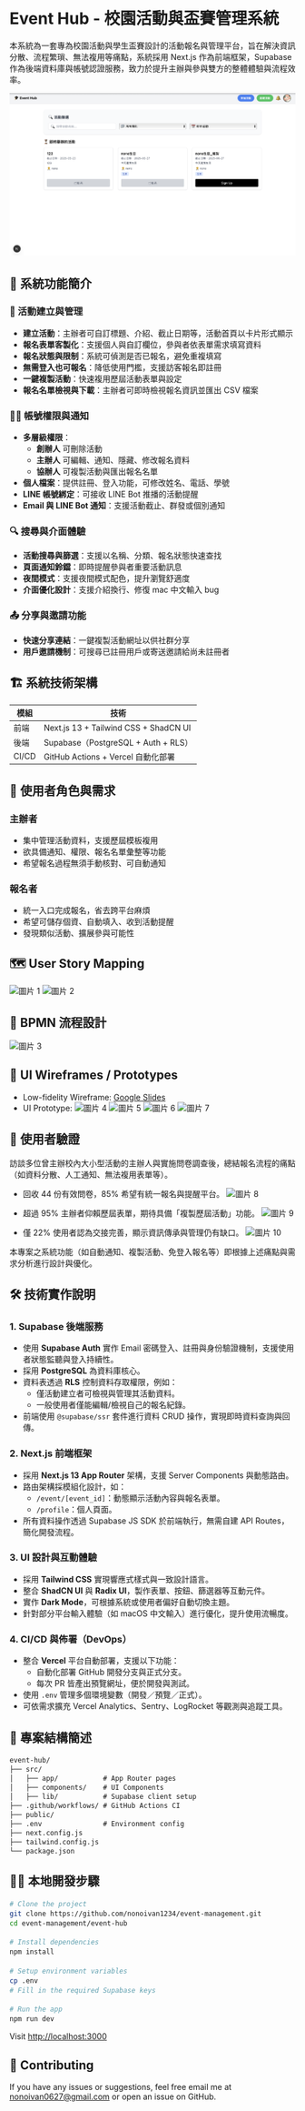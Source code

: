 # Event Hub - 校園活動與盃賽管理系統

本系統為一套專為校園活動與學生盃賽設計的活動報名與管理平台，旨在解決資訊分散、流程繁瑣、無法複用等痛點，系統採用 Next.js 作為前端框架，Supabase 作為後端資料庫與帳號認證服務，致力於提升主辦與參與雙方的整體體驗與流程效率。

![Demo](img.png)

## 📌 系統功能簡介

### 🧾 活動建立與管理
- **建立活動**：主辦者可自訂標題、介紹、截止日期等，活動首頁以卡片形式顯示
- **報名表單客製化**：支援個人與自訂欄位，參與者依表單需求填寫資料
- **報名狀態與限制**：系統可偵測是否已報名，避免重複填寫
- **無需登入也可報名**：降低使用門檻，支援訪客報名即註冊
- **一鍵複製活動**：快速複用歷屆活動表單與設定
- **報名名單檢視與下載**：主辦者可即時檢視報名資訊並匯出 CSV 檔案

### 🧑‍💼 帳號權限與通知
- **多層級權限**：
  - **創辦人** 可刪除活動
  - **主辦人** 可編輯、通知、隱藏、修改報名資料
  - **協辦人** 可複製活動與匯出報名名單
- **個人檔案**：提供註冊、登入功能，可修改姓名、電話、學號
- **LINE 帳號綁定**：可接收 LINE Bot 推播的活動提醒
- **Email 與 LINE Bot 通知**：支援活動截止、群發或個別通知

### 🔍 搜尋與介面體驗
- **活動搜尋與篩選**：支援以名稱、分類、報名狀態快速查找
- **頁面通知鈴鐺**：即時提醒參與者重要活動訊息
- **夜間模式**：支援夜間模式配色，提升瀏覽舒適度
- **介面優化設計**：支援介紹換行、修復 mac 中文輸入 bug

### 📤 分享與邀請功能
- **快速分享連結**：一鍵複製活動網址以供社群分享
- **用戶邀請機制**：可搜尋已註冊用戶或寄送邀請給尚未註冊者


## 🏗️ 系統技術架構

| 模組 | 技術 |
|------|------|
| 前端 | Next.js 13 + Tailwind CSS + ShadCN UI |
| 後端 | Supabase（PostgreSQL + Auth + RLS） |
| CI/CD | GitHub Actions + Vercel 自動化部署 |


## 🧩 使用者角色與需求

### 主辦者
- 集中管理活動資料，支援歷屆模板複用
- 欲具備通知、權限、報名名單彙整等功能
- 希望報名過程無須手動核對、可自動通知

### 報名者
- 統一入口完成報名，省去跨平台麻煩
- 希望可儲存個資、自動填入、收到活動提醒
- 發現類似活動、擴展參與可能性

## 🗺️ User Story Mapping
![圖片 1](https://hackmd.io/_uploads/HJpDEj-7ll.png)
![圖片 2](https://hackmd.io/_uploads/HkNuEsbXxl.png)

## 🧭 BPMN 流程設計
![圖片 3](https://hackmd.io/_uploads/Ska_Vjbmee.png)


## 🎨 UI Wireframes / Prototypes

- Low-fidelity Wireframe: [Google Slides](https://docs.google.com/presentation/d/1IckYR2fwwjBb4FbgvfEIIiAOCfBqgaKcQ4BCkdFKR8k/)
- UI Prototype: 
![圖片 4](https://hackmd.io/_uploads/SkgtNsZmgl.png)
![圖片 5](https://hackmd.io/_uploads/BJQY4jZXge.png)
![圖片 6](https://hackmd.io/_uploads/ryLFNoWQll.png)
![圖片 7](https://hackmd.io/_uploads/B1cFEiZ7ee.png)

## 🧪 使用者驗證

訪談多位曾主辦校內大小型活動的主辦人與實施問卷調查後，總結報名流程的痛點（如資料分散、人工通知、無法複用表單等）。
- 回收 44 份有效問卷，85% 希望有統一報名與提醒平台。
![圖片 8](https://hackmd.io/_uploads/BJiDV1mQlg.png)

- 超過 95% 主辦者仰賴歷屆表單，期待具備「複製歷屆活動」功能。
![圖片 9](https://hackmd.io/_uploads/rkQ9NJmXex.png)

- 僅 22% 使用者認為交接完善，顯示資訊傳承與管理仍有缺口。
![圖片 10](https://hackmd.io/_uploads/S1jKN1Qmll.png)


本專案之系統功能（如自動通知、複製活動、免登入報名等）即根據上述痛點與需求分析進行設計與優化。

## 🛠️ 技術實作說明

### 1. Supabase 後端服務

- 使用 **Supabase Auth** 實作 Email 密碼登入、註冊與身份驗證機制，支援使用者狀態監聽與登入持續性。
- 採用 **PostgreSQL** 為資料庫核心。
- 資料表透過 **RLS** 控制資料存取權限，例如：
  - 僅活動建立者可檢視與管理其活動資料。
  - 一般使用者僅能編輯/檢視自己的報名紀錄。
- 前端使用 `@supabase/ssr` 套件進行資料 CRUD 操作，實現即時資料查詢與回傳。

### 2. Next.js 前端框架

- 採用 **Next.js 13 App Router** 架構，支援 Server Components 與動態路由。
- 路由架構採模組化設計，如：
  - `/event/[event_id]`：動態顯示活動內容與報名表單。
  - `/profile`：個人頁面。
- 所有資料操作透過 Supabase JS SDK 於前端執行，無需自建 API Routes，簡化開發流程。

### 3. UI 設計與互動體驗

- 採用 **Tailwind CSS** 實現響應式樣式與一致設計語言。
- 整合 **ShadCN UI** 與 **Radix UI**，製作表單、按鈕、篩選器等互動元件。
- 實作 **Dark Mode**，可根據系統或使用者偏好自動切換主題。
- 針對部分平台輸入體驗（如 macOS 中文輸入）進行優化，提升使用流暢度。

### 4. CI/CD 與佈署（DevOps）


- 整合 **Vercel** 平台自動部署，支援以下功能：
  - 自動化部署 GitHub 開發分支與正式分支。
  - 每次 PR 皆產出預覽網址，便於開發與測試。
- 使用 `.env` 管理多個環境變數（開發／預覽／正式）。
- 可依需求擴充 Vercel Analytics、Sentry、LogRocket 等觀測與追蹤工具。

## 📂 專案結構簡述

```
event-hub/
├── src/
│   ├── app/           # App Router pages
│   ├── components/    # UI Components
│   ├── lib/           # Supabase client setup
├── .github/workflows/ # GitHub Actions CI
├── public/
├── .env               # Environment config
├── next.config.js
├── tailwind.config.js
└── package.json
```

## 🧑‍💻 本地開發步驟

```bash
# Clone the project
git clone https://github.com/nonoivan1234/event-management.git
cd event-management/event-hub

# Install dependencies
npm install

# Setup environment variables
cp .env
# Fill in the required Supabase keys

# Run the app
npm run dev
```

Visit [http://localhost:3000](http://localhost:3000)

## 📢 Contributing
If you have any issues or suggestions, feel free email me at nonoivan0627@gmail.com or open an issue on GitHub.
